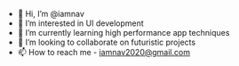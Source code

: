 - 👋 Hi, I’m @iamnav
- 👀 I’m interested in UI development
- 🌱 I’m currently learning high performance app techniques
- 💞️ I’m looking to collaborate on futuristic projects
- 📫 How to reach me - iamnav2020@gmail.com

<!---
iamnav2020/iamnav2020 is a ✨ special ✨ repository because its `README.md` (this file) appears on your GitHub profile.
You can click the Preview link to take a look at your changes.
--->
